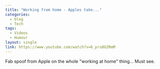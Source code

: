 ```yaml
---
title: "Working from home - Apples take..."
categories:
  - blog
  - Tech
tags:
  - Videos
  - Humour
layout: single
link: https://www.youtube.com/watch?v=6_pru8U2RmM
---
```


Fab spoof from Apple on the whole "working at home" thing...
Must see.

